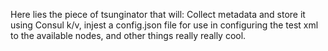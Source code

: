 Here lies the piece of tsunginator that will: Collect metadata and store it using Consul k/v, injest a config.json file for use in configuring the test xml to the available nodes, and other things really really cool.
